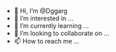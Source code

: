 - 👋 Hi, I’m @Dggarg
- 👀 I’m interested in ...
- 🌱 I’m currently learning ...
- 💞️ I’m looking to collaborate on ...
- 📫 How to reach me ...

<!---
Dggarg/Dggarg is a ✨ special ✨ repository because its `README.md` (this file) appears on your GitHub profile.
You can click the Preview link to take a look at your changes.
--->
